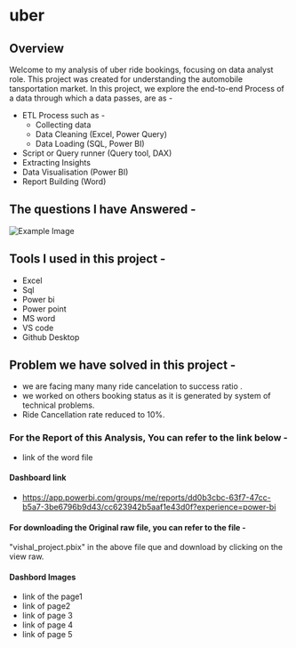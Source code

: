 # uber

## Overview 
Welcome to my analysis of uber ride bookings, focusing on data analyst role. This project was created for understanding the automobile tansportation market. 
In this project, we explore the end-to-end Process of a data through which a data passes, are as -
- ETL Process such as -
    - Collecting data
    - Data Cleaning (Excel, Power Query)
    - Data Loading (SQL, Power BI)
- Script or Query runner (Query tool, DAX)
- Extracting Insights 
- Data Visualisation (Power BI)
- Report Building (Word)

## The questions I have Answered - 
![Example Image](Questions.png.png)

  
## Tools I used in this project -
- Excel
- Sql
- Power bi
- Power point
- MS word
- VS code
- Github Desktop

## Problem we have solved in this project - 
- we are facing many many ride cancelation to success ratio .
- we worked on others booking status as it is generated by system of technical problems.
- Ride Cancellation rate reduced to 10%.

### For the Report of this Analysis, You can refer to the link below -
-  link of the word file
  

#### Dashboard link
- https://app.powerbi.com/groups/me/reports/dd0b3cbc-63f7-47cc-b5a7-3be6796b9d43/cc623942b5aaf1e43d0f?experience=power-bi

#### For downloading the Original raw file, you can refer to the file -
"vishal_project.pbix" in the above file que and download by clicking on the view raw.
 
#### Dashbord Images
- link of the page1
- link of page2
- link of page 3
- link of page 4
- link of page 5

  
